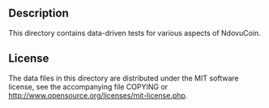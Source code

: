 Description
------------

This directory contains data-driven tests for various aspects of NdovuCoin.

License
--------

The data files in this directory are distributed under the MIT software
license, see the accompanying file COPYING or
http://www.opensource.org/licenses/mit-license.php.

